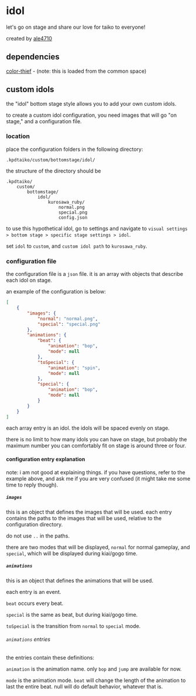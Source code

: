 # idol

let's go on stage and share our love for taiko to everyone!

created by [ale4710](https://ale4710.neocities.org/)

## dependencies

[color-thief](https://github.com/lokesh/color-thief) - (note: this is loaded from the common space)

## custom idols

the "idol" bottom stage style allows you to add your own custom idols.

to create a custom idol configuration, you need images that will go "on stage," and a configuration file.

### location

place the configuration folders in the following directory:

	.kpdtaiko/custom/bottomstage/idol/

the structure of the directory should be

	.kpdtaiko/
		custom/
			bottomstage/
				idol/
					kurosawa_ruby/
						normal.png
						special.png
						config.json

to use this hypothetical idol, go to settings and navigate to `visual settings > bottom stage > specific stage settings > idol`.

set `idol` to `custom`, and `custom idol path` to `kurosawa_ruby`.

### configuration file

the configuration file is a `json` file. it is an array with objects that describe each idol on stage.

an example of the configuration is below:

``` json
[
	{
		"images": {
			"normal": "normal.png",
			"special": "special.png"
		},
		"animations": {
			"beat": {
				"animation": "bop",
				"mode": null
			},
			"toSpecial": {
				"animation": "spin",
				"mode": null
			},
			"special": {
				"animation": "bop",
				"mode": null
			}
		}
	}
]
```

each array entry is an idol. the idols will be spaced evenly on stage. 

there is no limit to how many idols you can have on stage, but probably the maximum number you can comfortably fit on stage is around three or four.

#### configuration entry explanation

note: i am not good at explaining things. if you have questions, refer to the example above, and ask me if you are very confused (it might take me some time to reply though).

##### `images`
this is an object that defines the images that will be used. each entry contains the paths to the images that will be used, relative to the configuration directory. 

do not use `..` in the paths.

there are two modes that will be displayed, `normal` for normal gameplay, and `special`, which will be displayed during kiai/gogo time.

##### `animations`
this is an object that defines the animations that will be used.

each entry is an event.

`beat` occurs every beat.

`special` is the same as beat, but during kiai/gogo time.

`toSpecial` is the transition from `normal` to `special` mode.

###### `animations` entries
the entries contain these definitions:

`animation` is the animation name. only `bop` and `jump` are available for now.

`mode` is the animation mode. `beat` will change the length of the animation to last the entire beat. null will do default behavior, whatever that is.
